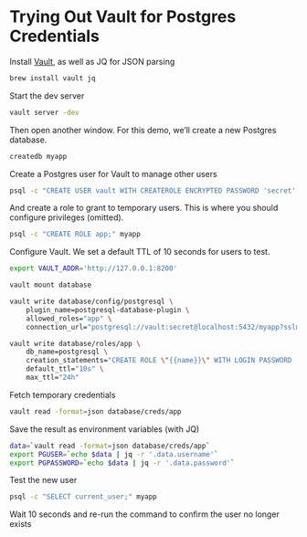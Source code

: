 # Trying Out Vault for Postgres Credentials

Install [Vault](https://www.vaultproject.io/), as well as JQ for JSON parsing

```sh
brew install vault jq
```

Start the dev server

```sh
vault server -dev
```

Then open another window. For this demo, we’ll create a new Postgres database.

```sh
createdb myapp
```

Create a Postgres user for Vault to manage other users

```sh
psql -c "CREATE USER vault WITH CREATEROLE ENCRYPTED PASSWORD 'secret';" myapp
```

And create a role to grant to temporary users. This is where you should configure privileges (omitted).

```sh
psql -c "CREATE ROLE app;" myapp
```

Configure Vault. We set a default TTL of 10 seconds for users to test.

```sh
export VAULT_ADDR='http://127.0.0.1:8200'

vault mount database

vault write database/config/postgresql \
    plugin_name=postgresql-database-plugin \
    allowed_roles="app" \
    connection_url="postgresql://vault:secret@localhost:5432/myapp?sslmode=disable"

vault write database/roles/app \
    db_name=postgresql \
    creation_statements="CREATE ROLE \"{{name}}\" WITH LOGIN PASSWORD '{{password}}' VALID UNTIL '{{expiration}}';" \
    default_ttl="10s" \
    max_ttl="24h"
```

Fetch temporary credentials

```sh
vault read -format=json database/creds/app
```

Save the result as environment variables (with JQ)

```sh
data=`vault read -format=json database/creds/app`
export PGUSER=`echo $data | jq -r '.data.username'`
export PGPASSWORD=`echo $data | jq -r '.data.password'`
```

Test the new user

```sh
psql -c "SELECT current_user;" myapp
```

Wait 10 seconds and re-run the command to confirm the user no longer exists
